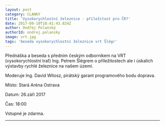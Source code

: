 ```yaml
---
layout: post
category: CLANKY
title: 'Vysokorychlostní železnice - příležitost pro ČR?'
date: 2017-09-10T18:41:43.824Z
author: Ondřej Polanský
authorId: ondrej.polansky
image: vrt.jpg
tags: 'beseda vysokorychlostní železnice vrt Šlégr'
---
```


Přednáška a beseda s předním českým odborníkem na VRT
(vysokorychlostní trať) Ing. Petrem Šlégrem o příležitostech ale i
úskalích výstavby rychlé železnice na našem území. 

Moderuje Ing. David Witosz, pirátský garant programového bodu doprava.

Místo: Stará Aréna Ostrava

Datum: 26.září 2017

Čas: 18:00

Vstupné je zdarma.


- - -
